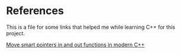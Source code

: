 # References

This is a file for some links that helped me while learning C++ for this project.

[Move smart pointers in and out functions in modern C++](https://www.internalpointers.com/post/move-smart-pointers-and-out-functions-modern-c)